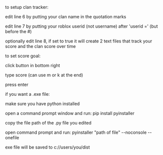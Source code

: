 to setup clan tracker:

edit line 6 by putting your clan name in the quotation marks

edit line 7 by putting your roblox userid (not username) after 'userid =' (but before the #)

optionally edit line 8, if set to true it will create 2 text files that track your score and the clan score over time




to set score goal:

click button in bottom right

type score (can use m or k at the end)

press enter




if you want a .exe file:

make sure you have python installed

open a command prompt window and run: pip install pyinstaller

copy the file path of the .py file you edited

open command prompt and run: pyinstaller "path of file" --noconsole --onefile

exe file will be saved to c://users/you/dist
